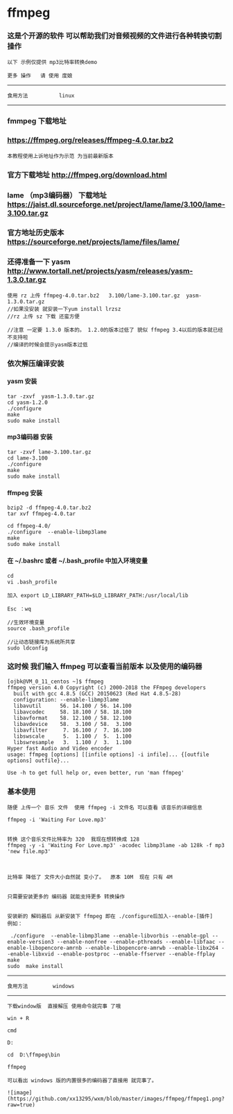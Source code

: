 # ffmpeg
### 这是个开源的软件 可以帮助我们对音频视频的文件进行各种转换切割操作
	
	以下 示例仅提供 mp3比特率转换demo
	
	更多 操作   请 使用 度娘


----------------------------
	食用方法          linux
----------------------------

### fmmpeg 下载地址
### https://ffmpeg.org/releases/ffmpeg-4.0.tar.bz2
	本教程使用上诉地址作为示范 为当前最新版本
### 官方下载地址  http://ffmpeg.org/download.html 

### lame （mp3编码器） 下载地址  https://jaist.dl.sourceforge.net/project/lame/lame/3.100/lame-3.100.tar.gz

### 官方地址历史版本  https://sourceforge.net/projects/lame/files/lame/

### 还得准备一下 yasm http://www.tortall.net/projects/yasm/releases/yasm-1.3.0.tar.gz

	使用 rz 上传 ffmpeg-4.0.tar.bz2   3.100/lame-3.100.tar.gz  yasm-1.3.0.tar.gz
	//如果没安装 就安装一下yum install lrzsz 
	//rz 上传 sz 下载 还蛮方便
	
	//注意 一定要 1.3.0 版本的。 1.2.0的版本过低了 貌似 ffmpeg 3.4以后的版本就已经不支持啦
	//编译的时候会提示yasm版本过低
	
	
### 依次解压编译安装 

#### yasm 安装
	tar -zxvf  yasm-1.3.0.tar.gz
	cd yasm-1.2.0
	./configure
	make
	sudo make install
	
#### mp3编码器 安装

	tar -zxvf lame-3.100.tar.gz  
	cd lame-3.100 
	./configure 
	make 
	sudo make install
	
#### ffmpeg 安装
	
	bzip2 -d ffmpeg-4.0.tar.bz2
	tar xvf ffmpeg-4.0.tar
	
	cd ffmpeg-4.0/
	./configure  --enable-libmp3lame 
	make 
	sudo make install
	
#### 在 ~/.bashrc 或者 ~/.bash_profile 中加入环境变量 

	cd 
	vi .bash_profile
	
	加入 export LD_LIBRARY_PATH=$LD_LIBRARY_PATH:/usr/local/lib
	
	Esc ：wq
	
	//生效环境变量
	source .bash_profile 
	
	//让动态链接库为系统所共享
	sudo ldconfig

###  这时候 我们输入 ffmpeg 可以查看当前版本 以及使用的编码器 

	[ojbk@VM_0_11_centos ~]$ ffmpeg 
	ffmpeg version 4.0 Copyright (c) 2000-2018 the FFmpeg developers
	  built with gcc 4.8.5 (GCC) 20150623 (Red Hat 4.8.5-28)
	  configuration: --enable-libmp3lame
	  libavutil      56. 14.100 / 56. 14.100
	  libavcodec     58. 18.100 / 58. 18.100
	  libavformat    58. 12.100 / 58. 12.100
	  libavdevice    58.  3.100 / 58.  3.100
	  libavfilter     7. 16.100 /  7. 16.100
	  libswscale      5.  1.100 /  5.  1.100
	  libswresample   3.  1.100 /  3.  1.100
	Hyper fast Audio and Video encoder
	usage: ffmpeg [options] [[infile options] -i infile]... {[outfile options] outfile}...
	
	Use -h to get full help or, even better, run 'man ffmpeg'
	
###  基本使用 
 
	随便 上传一个 音乐 文件  使用 ffmpeg -i 文件名 可以查看 该音乐的详细信息 
	
	ffmpeg -i 'Waiting For Love.mp3' 
	
	
	转换 这个音乐文件比特率为 320  我现在想转换成 128 
	ffmpeg -y -i 'Waiting For Love.mp3' -acodec libmp3lame -ab 128k -f mp3 'new file.mp3'
	
	
	
	比特率 降低了 文件大小自然就 变小了。  原本 10M  现在 只有 4M 
	
	
	只需要安装更多的 编码器 就能支持更多 转换操作 
	
	
	安装新的 解码器后 从新安装下 ffmpeg 即在 ./configure后加入--enable-[插件]
	例如：
	
	 ./configure  --enable-libmp3lame --enable-libvorbis --enable-gpl --enable-version3 --enable-nonfree --enable-pthreads --enable-libfaac --enable-libopencore-amrnb --enable-libopencore-amrwb --enable-libx264 --enable-libxvid --enable-postproc --enable-ffserver --enable-ffplay
	make 
	sudo  make install 
	
----------------------------
	食用方法        windows
----------------------------
	
	
	下载window版  直接解压 使用命令就完事 了哦 
	
	win + R
	
	cmd  
	
	D: 
	
	cd  D:\ffmpeg\bin
	
	ffmpeg 
	
	可以看出 windows 版的内置很多的编码器了直接用 就完事了。 
	
	![image](https://github.com/xx13295/wxm/blob/master/images/ffmpeg/ffmpeg1.png?raw=true)
	 
	